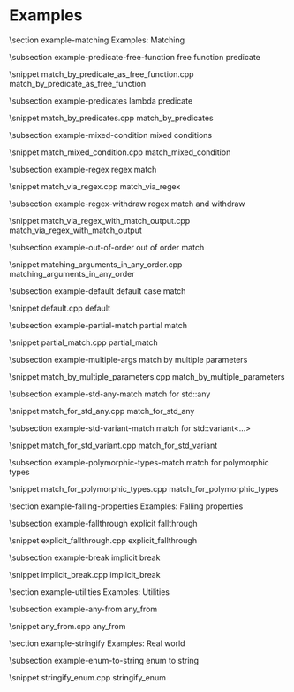Examples
========

\section example-matching Examples: Matching

\subsection example-predicate-free-function free function predicate

\snippet match_by_predicate_as_free_function.cpp match_by_predicate_as_free_function

\subsection example-predicates lambda predicate

\snippet match_by_predicates.cpp match_by_predicates

\subsection example-mixed-condition mixed conditions

\snippet match_mixed_condition.cpp match_mixed_condition

\subsection example-regex regex match

\snippet match_via_regex.cpp match_via_regex

\subsection example-regex-withdraw regex match and withdraw

\snippet match_via_regex_with_match_output.cpp match_via_regex_with_match_output

\subsection example-out-of-order out of order match

\snippet matching_arguments_in_any_order.cpp matching_arguments_in_any_order

\subsection example-default default case match

\snippet default.cpp default

\subsection example-partial-match partial match

\snippet partial_match.cpp partial_match

\subsection example-multiple-args match by multiple parameters

\snippet match_by_multiple_parameters.cpp match_by_multiple_parameters

\subsection example-std-any-match match for std::any

\snippet match_for_std_any.cpp match_for_std_any

\subsection example-std-variant-match match for std::variant<...>

\snippet match_for_std_variant.cpp match_for_std_variant

\subsection example-polymorphic-types-match match for polymorphic types

\snippet match_for_polymorphic_types.cpp match_for_polymorphic_types

\section example-falling-properties Examples: Falling properties

\subsection example-fallthrough explicit fallthrough

\snippet explicit_fallthrough.cpp explicit_fallthrough

\subsection example-break implicit break

\snippet implicit_break.cpp implicit_break

\section example-utilities Examples: Utilities

\subsection example-any-from any_from

\snippet any_from.cpp any_from

\section example-stringify Examples: Real world

\subsection example-enum-to-string enum to string

\snippet stringify_enum.cpp stringify_enum


